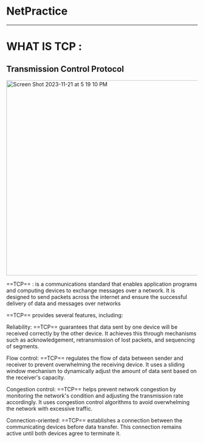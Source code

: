 # NetPractice

________________________________________________________________________________________________

# WHAT IS TCP :
## Transmission Control Protocol

<img width="514" alt="Screen Shot 2023-11-21 at 5 19 10 PM" src="https://github.com/Unstablemental/NetPractice/assets/111853245/6fe48652-859a-423e-90a0-b9c351702136">

==TCP== : is a communications standard that enables application programs and computing devices to exchange messages over a network. It is designed to send packets across the internet and ensure the successful delivery of data and messages over networks

==TCP== provides several features, including:

Reliability: ==TCP== guarantees that data sent by one device will be received correctly by the other device. It achieves this through mechanisms such as acknowledgement, retransmission of lost packets, and sequencing of segments.

Flow control: ==TCP== regulates the flow of data between sender and receiver to prevent overwhelming the receiving device. It uses a sliding window mechanism to dynamically adjust the amount of data sent based on the receiver's capacity.

Congestion control: ==TCP== helps prevent network congestion by monitoring the network's condition and adjusting the transmission rate accordingly. It uses congestion control algorithms to avoid overwhelming the network with excessive traffic.

Connection-oriented: ==TCP== establishes a connection between the communicating devices before data transfer. This connection remains active until both devices agree to terminate it.
